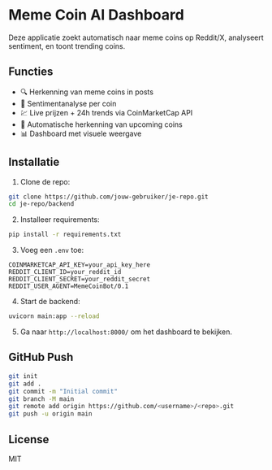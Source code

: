 
# Meme Coin AI Dashboard

Deze applicatie zoekt automatisch naar meme coins op Reddit/X, analyseert sentiment, en toont trending coins.

## Functies

- 🔍 Herkenning van meme coins in posts
- 🤖 Sentimentanalyse per coin
- 💹 Live prijzen + 24h trends via CoinMarketCap API
- 🚀 Automatische herkenning van upcoming coins
- 📊 Dashboard met visuele weergave

## Installatie

1. Clone de repo:
```bash
git clone https://github.com/jouw-gebruiker/je-repo.git
cd je-repo/backend
```

2. Installeer requirements:
```bash
pip install -r requirements.txt
```

3. Voeg een `.env` toe:
```
COINMARKETCAP_API_KEY=your_api_key_here
REDDIT_CLIENT_ID=your_reddit_id
REDDIT_CLIENT_SECRET=your_reddit_secret
REDDIT_USER_AGENT=MemeCoinBot/0.1
```

4. Start de backend:
```bash
uvicorn main:app --reload
```

5. Ga naar `http://localhost:8000/` om het dashboard te bekijken.

## GitHub Push

```bash
git init
git add .
git commit -m "Initial commit"
git branch -M main
git remote add origin https://github.com/<username>/<repo>.git
git push -u origin main
```

## License

MIT
